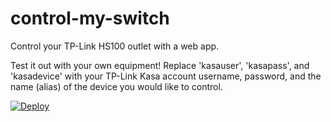 # control-my-switch
Control your TP-Link HS100 outlet with a web app.

Test it out with your own equipment! Replace 'kasauser', 'kasapass', and 'kasadevice' with your TP-Link Kasa account username, password, and the name (alias) of the device you would like to control.

[![Deploy](https://www.herokucdn.com/deploy/button.svg)](https://heroku.com/deploy)
